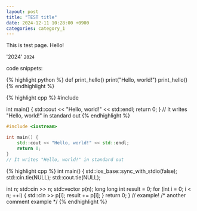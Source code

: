 ```yaml
---
layout: post
title: "TEST title"
date: 2024-12-11 10:28:00 +0900
categories: category_1
---
```


This is test page. Hello!

'2024'
`2024`

code snippets:

{% highlight python %}
def print_hello()
  print("Hello, world!")
print_hello()
{% endhighlight %}

{% highlight cpp %}
#include <iostream>

int main() {
    std::cout << "Hello, world!" << std::endl;
    return 0;
}
// It writes "Hello, world!" in standard out
{% endhighlight %}

```cpp
#include <iostream>

int main() {
    std::cout << "Hello, world!" << std::endl;
    return 0;
}
// It writes "Hello, world!" in standard out
```

{% highlight cpp %}
int main() {
  std::ios_base::sync_with_stdio(false);
  std::cin.tie(NULL);
  std::cout.tie(NULL);

  int n;
  std::cin >> n;
  std::vector<long long int> p(n);
  long long int result = 0;
  for (int i = 0; i < n; ++i) {
    std::cin >> p[i];
    result += p[i];
  }
  return 0;
}
// example!
/* another comment
example
*/
{% endhighlight %}